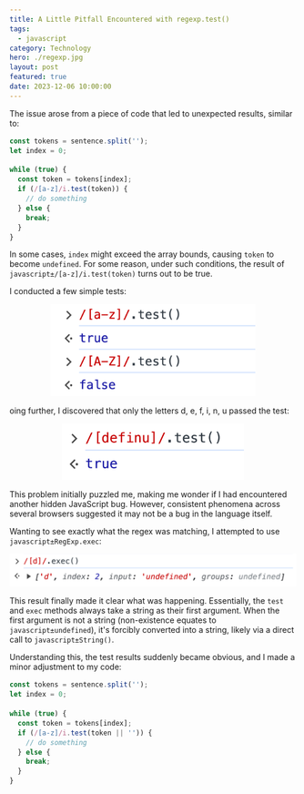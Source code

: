```yaml
---
title: A Little Pitfall Encountered with regexp.test()
tags:
  - javascript
category: Technology
hero: ./regexp.jpg
layout: post
featured: true
date: 2023-12-06 10:00:00
---
```


The issue arose from a piece of code that led to unexpected results, similar to:

```javascript
const tokens = sentence.split('');
let index = 0;

while (true) {
  const token = tokens[index];
  if (/[a-z]/i.test(token)) {
    // do something
  } else {
    break;
  }
}
```

In some cases, `index` might exceed the array bounds, causing `token` to become `undefined`. For some reason, under such conditions, the result of `javascript±/[a-z]/i.test(token)` turns out to be true.

I conducted a few simple tests:

<div><div style="max-width: 360px; margin: 0 auto" class="mix-light mix-both">

![](./regexp/1.png)

</div></div>

oing further, I discovered that only the letters d, e, f, i, n, u passed the test:

<div><div style="max-width: 320px; margin: 0 auto" class="mix-light mix-both">

![](./regexp/2.png)

</div></div>

This problem initially puzzled me, making me wonder if I had encountered another hidden JavaScript bug. However, consistent phenomena across several browsers suggested it may not be a bug in the language itself.

Wanting to see exactly what the regex was matching, I attempted to use `javascript±RegExp.exec`:

<div><div style="max-width: 560px; margin: 0 auto" class="mix-light mix-both">

![](./regexp/3.png)

</div></div>

This result finally made it clear what was happening. Essentially, the `test` and `exec` methods always take a string as their first argument. When the first argument is not a string (non-existence equates to `javascript±undefined`), it's forcibly converted into a string, likely via a direct call to `javascript±String()`.

Understanding this, the test results suddenly became obvious, and I made a minor adjustment to my code:

```javascript
const tokens = sentence.split('');
let index = 0;

while (true) {
  const token = tokens[index];
  if (/[a-z]/i.test(token || '')) {
    // do something
  } else {
    break;
  }
}
```
